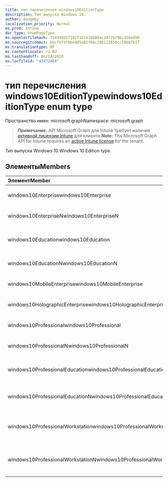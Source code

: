 ```yaml
---
title: тип перечисления windows10EditionType
description: Тип выпуска Windows 10.
author: dougeby
localization_priority: Normal
ms.prod: Intune
doc_type: enumPageType
ms.openlocfilehash: 714948d1f102f1b7e16b00ac2872b296c456e498
ms.sourcegitcommit: bbcf074f0be9d5e02f84c290122850cc5968fb1f
ms.translationtype: MT
ms.contentlocale: ru-RU
ms.lasthandoff: 04/14/2020
ms.locfileid: "43472464"
---
```

# <a name="windows10editiontype-enum-type"></a><span data-ttu-id="28c21-103">тип перечисления windows10EditionType</span><span class="sxs-lookup"><span data-stu-id="28c21-103">windows10EditionType enum type</span></span>

<span data-ttu-id="28c21-104">Пространство имен: microsoft.graph</span><span class="sxs-lookup"><span data-stu-id="28c21-104">Namespace: microsoft.graph</span></span>

> <span data-ttu-id="28c21-105">**Примечание.** API Microsoft Graph для Intune требует наличия [активной лицензии Intune](https://go.microsoft.com/fwlink/?linkid=839381) для клиента.</span><span class="sxs-lookup"><span data-stu-id="28c21-105">**Note:** The Microsoft Graph API for Intune requires an [active Intune license](https://go.microsoft.com/fwlink/?linkid=839381) for the tenant.</span></span>

<span data-ttu-id="28c21-106">Тип выпуска Windows 10.</span><span class="sxs-lookup"><span data-stu-id="28c21-106">Windows 10 Edition type.</span></span>

## <a name="members"></a><span data-ttu-id="28c21-107">Элементы</span><span class="sxs-lookup"><span data-stu-id="28c21-107">Members</span></span>
|<span data-ttu-id="28c21-108">Элемент</span><span class="sxs-lookup"><span data-stu-id="28c21-108">Member</span></span>|<span data-ttu-id="28c21-109">Значение</span><span class="sxs-lookup"><span data-stu-id="28c21-109">Value</span></span>|<span data-ttu-id="28c21-110">Описание</span><span class="sxs-lookup"><span data-stu-id="28c21-110">Description</span></span>|
|:---|:---|:---|
|<span data-ttu-id="28c21-111">windows10Enterprise</span><span class="sxs-lookup"><span data-stu-id="28c21-111">windows10Enterprise</span></span>|<span data-ttu-id="28c21-112">нуль</span><span class="sxs-lookup"><span data-stu-id="28c21-112">0</span></span>|<span data-ttu-id="28c21-113">Windows 10 Корпоративная</span><span class="sxs-lookup"><span data-stu-id="28c21-113">Windows 10 Enterprise</span></span>|
|<span data-ttu-id="28c21-114">windows10EnterpriseN</span><span class="sxs-lookup"><span data-stu-id="28c21-114">windows10EnterpriseN</span></span>|<span data-ttu-id="28c21-115">1,1</span><span class="sxs-lookup"><span data-stu-id="28c21-115">1</span></span>|<span data-ttu-id="28c21-116">Windows 10 Ентерприсен</span><span class="sxs-lookup"><span data-stu-id="28c21-116">Windows 10 EnterpriseN</span></span>|
|<span data-ttu-id="28c21-117">windows10Education</span><span class="sxs-lookup"><span data-stu-id="28c21-117">windows10Education</span></span>|<span data-ttu-id="28c21-118">2</span><span class="sxs-lookup"><span data-stu-id="28c21-118">2</span></span>|<span data-ttu-id="28c21-119">Windows 10 для образовательных учреждений</span><span class="sxs-lookup"><span data-stu-id="28c21-119">Windows 10 Education</span></span>|
|<span data-ttu-id="28c21-120">windows10EducationN</span><span class="sxs-lookup"><span data-stu-id="28c21-120">windows10EducationN</span></span>|<span data-ttu-id="28c21-121">4</span><span class="sxs-lookup"><span data-stu-id="28c21-121">3</span></span>|<span data-ttu-id="28c21-122">Windows 10 Едукатионн</span><span class="sxs-lookup"><span data-stu-id="28c21-122">Windows 10 EducationN</span></span>|
|<span data-ttu-id="28c21-123">windows10MobileEnterprise</span><span class="sxs-lookup"><span data-stu-id="28c21-123">windows10MobileEnterprise</span></span>|<span data-ttu-id="28c21-124">4 </span><span class="sxs-lookup"><span data-stu-id="28c21-124">4</span></span>|<span data-ttu-id="28c21-125">Windows 10 Mobile корпоративный</span><span class="sxs-lookup"><span data-stu-id="28c21-125">Windows 10 Mobile Enterprise</span></span>|
|<span data-ttu-id="28c21-126">windows10HolographicEnterprise</span><span class="sxs-lookup"><span data-stu-id="28c21-126">windows10HolographicEnterprise</span></span>|<span data-ttu-id="28c21-127">5 </span><span class="sxs-lookup"><span data-stu-id="28c21-127">5</span></span>|<span data-ttu-id="28c21-128">Windows 10 holographic Корпоративная</span><span class="sxs-lookup"><span data-stu-id="28c21-128">Windows 10 Holographic Enterprise</span></span>|
|<span data-ttu-id="28c21-129">windows10Professional</span><span class="sxs-lookup"><span data-stu-id="28c21-129">windows10Professional</span></span>|<span data-ttu-id="28c21-130">6 </span><span class="sxs-lookup"><span data-stu-id="28c21-130">6</span></span>|<span data-ttu-id="28c21-131">Windows 10 профессиональная</span><span class="sxs-lookup"><span data-stu-id="28c21-131">Windows 10 Professional</span></span>|
|<span data-ttu-id="28c21-132">windows10ProfessionalN</span><span class="sxs-lookup"><span data-stu-id="28c21-132">windows10ProfessionalN</span></span>|<span data-ttu-id="28c21-133">7 </span><span class="sxs-lookup"><span data-stu-id="28c21-133">7</span></span>|<span data-ttu-id="28c21-134">Windows 10 Профессионалн</span><span class="sxs-lookup"><span data-stu-id="28c21-134">Windows 10 ProfessionalN</span></span>|
|<span data-ttu-id="28c21-135">windows10ProfessionalEducation</span><span class="sxs-lookup"><span data-stu-id="28c21-135">windows10ProfessionalEducation</span></span>|<span data-ttu-id="28c21-136">8 </span><span class="sxs-lookup"><span data-stu-id="28c21-136">8</span></span>|<span data-ttu-id="28c21-137">Windows 10 профессиональная образование</span><span class="sxs-lookup"><span data-stu-id="28c21-137">Windows 10 Professional Education</span></span>|
|<span data-ttu-id="28c21-138">windows10ProfessionalEducationN</span><span class="sxs-lookup"><span data-stu-id="28c21-138">windows10ProfessionalEducationN</span></span>|<span data-ttu-id="28c21-139">9 </span><span class="sxs-lookup"><span data-stu-id="28c21-139">9</span></span>|<span data-ttu-id="28c21-140">Windows 10 профессиональная Едукатионн</span><span class="sxs-lookup"><span data-stu-id="28c21-140">Windows 10 Professional EducationN</span></span>|
|<span data-ttu-id="28c21-141">windows10ProfessionalWorkstation</span><span class="sxs-lookup"><span data-stu-id="28c21-141">windows10ProfessionalWorkstation</span></span>|<span data-ttu-id="28c21-142">10 </span><span class="sxs-lookup"><span data-stu-id="28c21-142">10</span></span>|<span data-ttu-id="28c21-143">Windows 10 профессиональная для рабочих станций</span><span class="sxs-lookup"><span data-stu-id="28c21-143">Windows 10 Professional for Workstations</span></span>|
|<span data-ttu-id="28c21-144">windows10ProfessionalWorkstationN</span><span class="sxs-lookup"><span data-stu-id="28c21-144">windows10ProfessionalWorkstationN</span></span>|<span data-ttu-id="28c21-145">11 </span><span class="sxs-lookup"><span data-stu-id="28c21-145">11</span></span>|<span data-ttu-id="28c21-146">Windows 10 профессиональная для рабочих станций N</span><span class="sxs-lookup"><span data-stu-id="28c21-146">Windows 10 Professional for Workstations N</span></span>|







